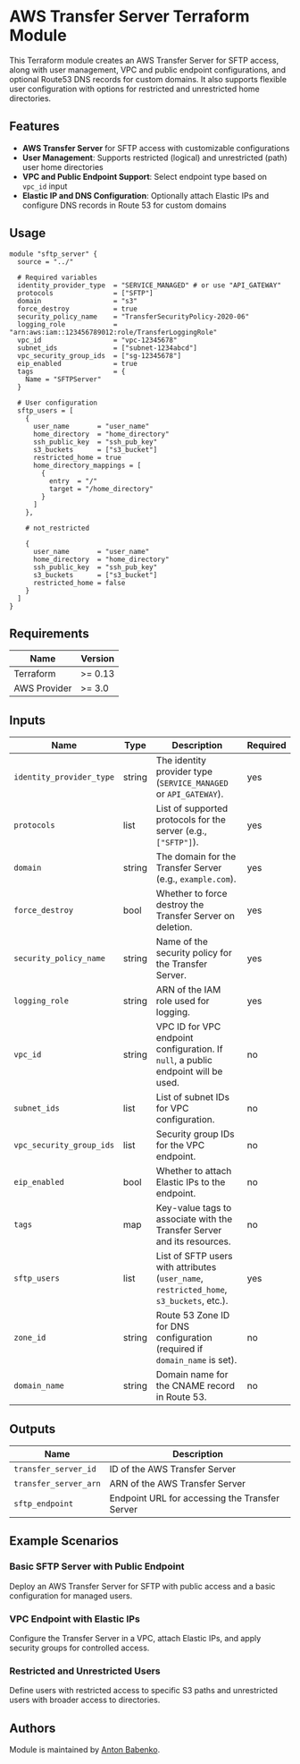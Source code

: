 # AWS Transfer Server Terraform Module

This Terraform module creates an AWS Transfer Server for SFTP access, along with user management, VPC and public endpoint configurations, and optional Route53 DNS records for custom domains. It also supports flexible user configuration with options for restricted and unrestricted home directories.

## Features

- **AWS Transfer Server** for SFTP access with customizable configurations
- **User Management**: Supports restricted (logical) and unrestricted (path) user home directories
- **VPC and Public Endpoint Support**: Select endpoint type based on `vpc_id` input
- **Elastic IP and DNS Configuration**: Optionally attach Elastic IPs and configure DNS records in Route 53 for custom domains

## Usage

```hcl
module "sftp_server" {
  source = "../"

  # Required variables
  identity_provider_type  = "SERVICE_MANAGED" # or use "API_GATEWAY"
  protocols               = ["SFTP"]
  domain                  = "s3"
  force_destroy           = true
  security_policy_name    = "TransferSecurityPolicy-2020-06"
  logging_role            = "arn:aws:iam::123456789012:role/TransferLoggingRole"
  vpc_id                  = "vpc-12345678"
  subnet_ids              = ["subnet-1234abcd"]
  vpc_security_group_ids  = ["sg-12345678"]
  eip_enabled             = true
  tags                    = {
    Name = "SFTPServer"
  }

  # User configuration
  sftp_users = [
    {
      user_name       = "user_name"
      home_directory  = "home_directory"
      ssh_public_key  = "ssh_pub_key"
      s3_buckets      = ["s3_bucket"]
      restricted_home = true
      home_directory_mappings = [
        {
          entry  = "/"
          target = "/home_directory"
        }
      ]
    },

    # not_restricted

    {
      user_name       = "user_name"
      home_directory  = "home_directory"
      ssh_public_key  = "ssh_pub_key"
      s3_buckets      = ["s3_bucket"]
      restricted_home = false
    }
  ]
}
```

## Requirements

| Name | Version |
|------|---------|
| Terraform | >= 0.13 |
| AWS Provider | >= 3.0 |

## Inputs

| Name                     | Type    | Description                                                                                 | Required |
|--------------------------|---------|---------------------------------------------------------------------------------------------|----------|
| `identity_provider_type` | string  | The identity provider type (`SERVICE_MANAGED` or `API_GATEWAY`).                            | yes      |
| `protocols`              | list    | List of supported protocols for the server (e.g., `["SFTP"]`).                              | yes      |
| `domain`                 | string  | The domain for the Transfer Server (e.g., `example.com`).                                   | yes      |
| `force_destroy`          | bool    | Whether to force destroy the Transfer Server on deletion.                                   | yes      |
| `security_policy_name`   | string  | Name of the security policy for the Transfer Server.                                        | yes      |
| `logging_role`           | string  | ARN of the IAM role used for logging.                                                       | yes      |
| `vpc_id`                 | string  | VPC ID for VPC endpoint configuration. If `null`, a public endpoint will be used.           | no       |
| `subnet_ids`             | list    | List of subnet IDs for VPC configuration.                                                   | no       |
| `vpc_security_group_ids` | list    | Security group IDs for the VPC endpoint.                                                    | no       |
| `eip_enabled`            | bool    | Whether to attach Elastic IPs to the endpoint.                                              | no       |
| `tags`                   | map     | Key-value tags to associate with the Transfer Server and its resources.                     | no       |
| `sftp_users`             | list    | List of SFTP users with attributes (`user_name`, `restricted_home`, `s3_buckets`, etc.).    | yes      |
| `zone_id`                | string  | Route 53 Zone ID for DNS configuration (required if `domain_name` is set).                  | no       |
| `domain_name`            | string  | Domain name for the CNAME record in Route 53.                                               | no       |

## Outputs

| Name                          | Description                                      |
|-------------------------------|--------------------------------------------------|
| `transfer_server_id`          | ID of the AWS Transfer Server                    |
| `transfer_server_arn`         | ARN of the AWS Transfer Server                   |
| `sftp_endpoint`               | Endpoint URL for accessing the Transfer Server   |

## Example Scenarios

### Basic SFTP Server with Public Endpoint
Deploy an AWS Transfer Server for SFTP with public access and a basic configuration for managed users.

### VPC Endpoint with Elastic IPs
Configure the Transfer Server in a VPC, attach Elastic IPs, and apply security groups for controlled access.

### Restricted and Unrestricted Users
Define users with restricted access to specific S3 paths and unrestricted users with broader access to directories.

## Authors

Module is maintained by [Anton Babenko](https://github.com/vishal-cpu).